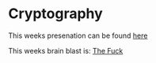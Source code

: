 # Cryptography

This weeks presenation can be found [here](https://goo.gl/cGp4C7)

This weeks brain blast is: [The Fuck](https://github.com/nvbn/thefuck)

[caesar]:https://picoctf.com/crypto_mats/#classicalintro
[substitution]:http://practicalcryptography.com/ciphers/simple-substitution-cipher/
[otp]:https://picoctf.com/crypto_mats/#otp
[xor]:https://picoctf.com/crypto_mats/#modern_versions
[other]:http://practicalcryptography.com/ciphers/
[challenges]:http://cryptopals.com

